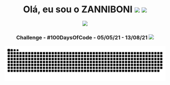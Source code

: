<div align="center">
<h1>Olá, eu sou o <strong>ZANNIBONI</strong> <img src="https://media.giphy.com/media/hvRJCLFzcasrR4ia7z/giphy.gif" width="25px"> <img src="https://media.giphy.com/media/hvRJCLFzcasrR4ia7z/giphy.gif" width="25px"></h1>
<img  src="http://github-readme-streak-stats.herokuapp.com?user=zanniboni&theme=dracula&hide_border=true">
  <h3>Challenge - #100DaysOfCode - 05/05/21 - 13/08/21 <img src="https://media3.giphy.com/media/llQMjpdCwjdrVGzz1d/giphy.gif?cid=ecf05e47we1pvcnhli8m8654bio4cf0b2gf7oacvbnjht012&rid=giphy.gif&ct=s" width="25px"> </h3>

</div>

![Snake animation](https://github.com/zanniboni/zanniboni/blob/output/github-contribution-grid-snake.svg)
<br>
 
  
